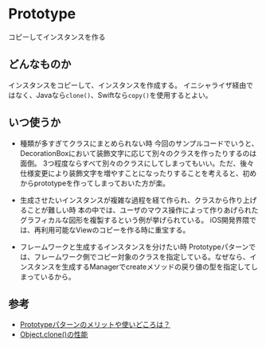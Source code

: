 # Prototype
コピーしてインスタンスを作る

## どんなものか
インスタンスをコピーして、インスタンスを作成する。
イニシャライザ経由ではなく、Javaなら`clone()`、Swiftなら`copy()`を使用するとよい。

## いつ使うか
- 種類が多すぎてクラスにまとめられない時
今回のサンプルコードでいうと、DecorationBoxにおいて装飾文字に応じて別々のクラスを作ったりするのは面倒。
3つ程度ならすべて別々のクラスにしてしまってもいい。ただ、後々仕様変更により装飾文字を増やすことになったりすることを考えると、初めからprototypeを作ってしまっておいた方が楽。

- 生成させたいインスタンスが複雑な過程を経て作られ、クラスから作り上げることが難しい時
本の中では、ユーザのマウス操作によって作りあげられたグラフィカルな図形を複製するという例が挙げられている。
iOS開発界隈では、再利用可能なViewのコピーを作る時に重宝する。

- フレームワークと生成するインスタンスを分けたい時
Prototypeパターンでは、フレームワーク側でコピー対象のクラスを指定している。なぜなら、インスタンスを生成するManagerでcreateメソッドの戻り値の型を指定してしまっているから。


## 参考
- [Prototypeパターンのメリットや使いどころは？](https://www.macky-studio.com/entry/2019/05/30/163310)
- [Object.clone()の性能](https://kazunegio.hatenadiary.org/entry/20070719/1184836304)
